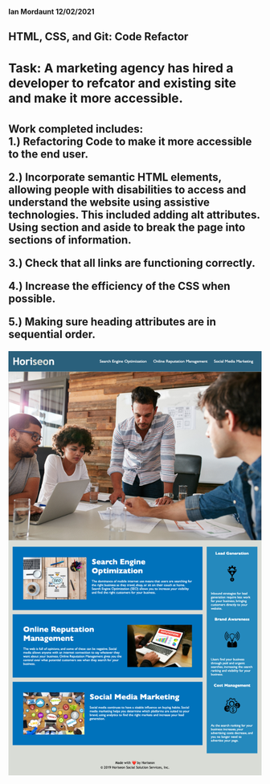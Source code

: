 <strong>Ian Mordaunt 12/02/2021<strong>

<div>
<h2>HTML, CSS, and Git: Code Refactor<h2>
<div>
<p>
<h3>Task: A marketing agency has hired a developer to refcator and existing site and make it more accessible.<h3>
<p>
<h4>Work completed includes:
<div>
1.) Refactoring Code to make it more accessible to the end user.
<p>
2.) Incorporate semantic HTML elements, allowing people with disabilities to access and understand the website using assistive technologies. This included adding alt attributes. Using section and aside to break the page into sections of information. 
<p>
3.) Check that all links are functioning correctly.

4.) Increase the efficiency of the CSS when possible.

5.) Making sure heading attributes are in sequential order.

<div>

![my screenshot](https://github.com/IanMordaunt/01-code_refactor/blob/master/assets/images/%20Horiseon1%20-%20ianmordaunt.github.io.png)
